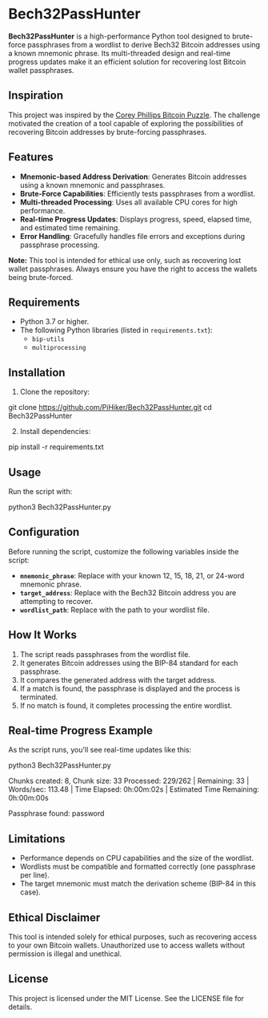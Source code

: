 # Bech32PassHunter

**Bech32PassHunter** is a high-performance Python tool designed to brute-force passphrases from a wordlist to derive Bech32 Bitcoin addresses using a known mnemonic phrase. Its multi-threaded design and real-time progress updates make it an efficient solution for recovering lost Bitcoin wallet passphrases.

## Inspiration

This project was inspired by the [Corey Phillips Bitcoin Puzzle](https://privatekeys.pw/puzzles/0.01-btc-corey-phillips-puzzle). The challenge motivated the creation of a tool capable of exploring the possibilities of recovering Bitcoin addresses by brute-forcing passphrases.

## Features

- **Mnemonic-based Address Derivation**: Generates Bitcoin addresses using a known mnemonic and passphrases.
- **Brute-Force Capabilities**: Efficiently tests passphrases from a wordlist.
- **Multi-threaded Processing**: Uses all available CPU cores for high performance.
- **Real-time Progress Updates**: Displays progress, speed, elapsed time, and estimated time remaining.
- **Error Handling**: Gracefully handles file errors and exceptions during passphrase processing.

**Note:** This tool is intended for ethical use only, such as recovering lost wallet passphrases. Always ensure you have the right to access the wallets being brute-forced.

## Requirements

- Python 3.7 or higher.
- The following Python libraries (listed in `requirements.txt`):
  - `bip-utils`
  - `multiprocessing`

## Installation

1. Clone the repository:

git clone https://github.com/PiHiker/Bech32PassHunter.git cd Bech32PassHunter

2. Install dependencies:

pip install -r requirements.txt

## Usage

Run the script with:

python3 Bech32PassHunter.py


## Configuration

Before running the script, customize the following variables inside the script:

- **`mnemonic_phrase`**: Replace with your known 12, 15, 18, 21, or 24-word mnemonic phrase.
- **`target_address`**: Replace with the Bech32 Bitcoin address you are attempting to recover.
- **`wordlist_path`**: Replace with the path to your wordlist file.

## How It Works

1. The script reads passphrases from the wordlist file.
2. It generates Bitcoin addresses using the BIP-84 standard for each passphrase.
3. It compares the generated address with the target address.
4. If a match is found, the passphrase is displayed and the process is terminated.
5. If no match is found, it completes processing the entire wordlist.

## Real-time Progress Example

As the script runs, you'll see real-time updates like this:

python3 Bech32PassHunter.py

Chunks created: 8, Chunk size: 33
Processed: 229/262 | Remaining: 33 | Words/sec: 113.48 | Time Elapsed: 0h:00m:02s | Estimated Time Remaining: 0h:00m:00s

Passphrase found: password

## Limitations

- Performance depends on CPU capabilities and the size of the wordlist.
- Wordlists must be compatible and formatted correctly (one passphrase per line).
- The target mnemonic must match the derivation scheme (BIP-84 in this case).

## Ethical Disclaimer

This tool is intended solely for ethical purposes, such as recovering access to your own Bitcoin wallets. Unauthorized use to access wallets without permission is illegal and unethical.

## License

This project is licensed under the MIT License. See the LICENSE file for details.

